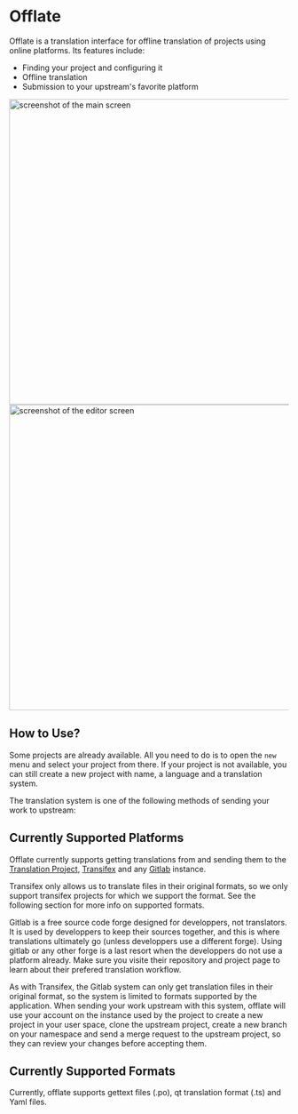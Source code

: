 Offlate
=======

Offlate is a translation interface for offline translation of projects using
online platforms. Its features include:

* Finding your project and configuring it
* Offline translation
* Submission to your upstream's favorite platform

<img alt="screenshot of the main screen" title="screenshot of the main screen" src="/uploads/2da211bee3c9139691e5ab3258566300/screen.png" width="550px" />
<img alt="screenshot of the editor screen" title="screenshot of the editor screen" src="/uploads/18968a8437a88d5bccc2ef4680037c7f/screen2.png" width="550px" />

How to Use?
-----------

Some projects are already available. All you need to do is to open the `new`
menu and select your project from there. If your project is not available, you
can still create a new project with name, a language and a translation system.

The translation system is one of the following methods of sending your work to
upstream:

Currently Supported Platforms
-----------------------------

Offlate currently supports getting translations from and sending them to the
[Translation Project](https://translationproject.org),
[Transifex](https://transifex.org) and any [Gitlab](https://gitlab.com)
instance.

Transifex only allows us to translate files in their original formats, so
we only support transifex projects for which we support the format. See the
following section for more info on supported formats.

Gitlab is a free source code forge designed for developpers, not translators.
It is used by developpers to keep their sources together, and this is where
translations ultimately go (unless developpers use a different forge). Using
gitlab or any other forge is a last resort when the developpers do not use
a platform already. Make sure you visite their repository and project page
to learn about their prefered translation workflow.

As with Transifex, the Gitlab system can only get translation files in their
original format, so the system is limited to formats supported by the
application. When sending your work upstream with this system, offlate will
use your account on the instance used by the project to create a new project
in your user space, clone the upstream project, create a new branch on your
namespace and send a merge request to the upstream project, so they can
review your changes before accepting them.

Currently Supported Formats
---------------------------

Currently, offlate supports gettext files (.po), qt translation format (.ts)
and Yaml files.
